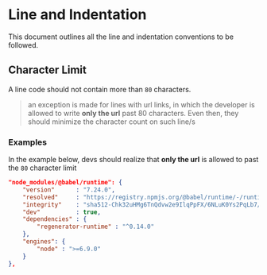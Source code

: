 # Line and Indentation
This document outlines all the line and indentation conventions to be followed.

## Character Limit
A line code should not contain more than `80` characters.

> an exception is made for lines with url links, in which the developer is allowed to write **only the url** past 80 characters. Even then, they should minimize the character count on such line/s

### Examples
In the example below, devs should realize that **only the url** is allowed to past the `80` character limit
```json
"node_modules/@babel/runtime": {
    "version"      : "7.24.0",
    "resolved"     : "https://registry.npmjs.org/@babel/runtime/-/runtime-7.24.0.tgz",
    "integrity"    : "sha512-Chk32uHMg6TnQdvw2e9IlqPpFX/6NLuK0Ys2PqLb7/gL5uFn9mXvK715FGLlOLQrcO4qIkNHkvPGktzzXexsFw==",
    "dev"          : true,
    "dependencies" : {
        "regenerator-runtime" : "^0.14.0"
    },
    "engines": {
        "node" : ">=6.9.0"
    }
},
```